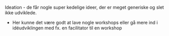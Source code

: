 Ideation - de får nogle super kedelige ideer, der er meget generiske og slet ikke udviklede.

- Her kunne det være godt at lave nogle workshops eller gå mere ind i idéudviklingen med fx. en facilitator til en workshop
